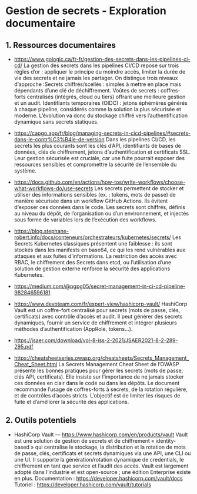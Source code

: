 # Gestion de secrets - Exploration documentaire

## 1. Ressources documentaires

- https://www.gologic.ca/fr-fr/gestion-des-secrets-dans-les-pipelines-ci-cd/
  La gestion des secrets dans les pipelines CI/CD repose sur trois règles d’or : appliquer le principe du moindre accès, limiter la durée de vie des secrets et ne jamais les partager. On distingue trois niveaux d’approche :Secrets chiffrés/scellés : simples à mettre en place mais dépendants d’une clé de déchiffrement.
Voûtes de secrets : coffres-forts centralisés (intégrés, cloud ou tiers) offrant une meilleure gestion et un audit.
Identifiants temporaires (OIDC) : jetons éphémères générés à chaque pipeline, considérés comme la solution la plus sécurisée et moderne.
L’évolution va donc du stockage chiffré vers l’authentification dynamique sans secrets statiques.
- https://capgo.app/fr/blog/managing-secrets-in-cicd-pipelines/#secrets-dans-le-contr%C3%B4le-de-version
  Dans les pipelines CI/CD, les secrets les plus courants sont les clés d’API, identifiants de bases de données, clés de chiffrement, jetons d’authentification et certificats SSL. Leur gestion sécurisée est cruciale, car une fuite pourrait exposer des ressources sensibles et compromettre la sécurité de l’ensemble du système.
  
- https://docs.github.com/en/actions/how-tos/write-workflows/choose-what-workflows-do/use-secrets
        Les secrets permettent de stocker et utiliser des informations sensibles (ex. : tokens, mots de passe) de manière sécurisée dans un workflow GitHub Actions. Ils évitent d’exposer ces données dans le code. Les secrets sont chiffrés, définis au niveau du dépôt, de l’organisation ou d’un environnement, et injectés sous forme de variables lors de l’exécution des workflows.
- https://blog.stephane-robert.info/docs/conteneurs/orchestrateurs/kubernetes/secrets/
         Les Secrets Kubernetes classiques présentent une faiblesse : ils sont stockés dans les manifests en base64, ce qui les rend vulnérables aux attaques et aux fuites d’informations. La restriction des accès avec RBAC, le chiffrement des Secrets dans etcd, ou l’utilisation d’une solution de gestion externe renforce la sécurité des applications Kubernetes.
- https://medium.com/@pgpg05/secret-management-in-ci-cd-pipeline-982846596181
- https://www.devoteam.com/fr/expert-view/hashicorp-vault/
HashiCorp Vault est un coffre-fort centralisé pour secrets (mots de passe, clés, certificats) avec contrôle d’accès et audit.
Il peut générer des secrets dynamiques, fournir un service de chiffrement et intégrer plusieurs méthodes d’authentification (AppRole, tokens…).
- https://jsaer.com/download/vol-8-iss-2-2021/JSAER2021-8-2-289-295.pdf
- https://cheatsheetseries.owasp.org/cheatsheets/Secrets_Management_Cheat_Sheet.html
        La Secrets Management Cheat Sheet de l’OWASP présente les bonnes pratiques pour gérer les secrets (mots de passe, clés API, certificats). Elle insiste sur l’importance de ne jamais stocker ces données en clair dans le code ou dans les dépôts. Le document recommande l’usage de coffres-forts à secrets, de la rotation régulière, et de contrôles d’accès stricts. L’objectif est de limiter les risques de fuite et d’améliorer la sécurité des applications.

## 2. Outils potentiels

- HashiCorp Vault — https://www.hashicorp.com/en/products/vault
Vault est une solution de gestion de secrets et de chiffrement « identity-based » qui centralise le stockage, la distribution et la rotation de mots de passe, clés, certificats et secrets dynamiques via une API, une CLI ou une UI. Il supporte la génération/rotation dynamique de credentials, le chiffrement en tant que service et l’audit des accès.
Vault est largement adopté dans l’industrie et est open-source ; une édition Enterprise existe en plus.
Documentation : https://developer.hashicorp.com/vault/docs
Tutoriel : https://developer.hashicorp.com/vault/tutorials
